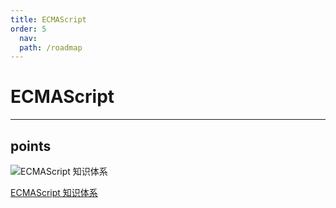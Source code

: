 ```yaml
---
title: ECMAScript
order: 5
  nav:
  path: /roadmap
---
```


# ECMAScript

---

## points

![ECMAScript 知识体系](https://cdn.jsdelivr.net/gh/TheFirstSunday/gallery@main/images/ECMAScript.png)

[ECMAScript 知识体系](https://www.processon.com/view/link/60a320615653bb3d82dc8e0d#map)
